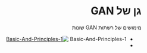 <div dir="rtl" lang="he" xml:lang="he">

# גן של GAN
מימושים של רשתות GAN שונות
- 1-Basic-And-Principles
[![1-Basic-And-Principles](https://colab.research.google.com/assets/colab-badge.svg)](https://colab.research.google.com/github/googlecolab/colabtools/blob//main/1-Basic-And-Principles.ipynb)
- 
